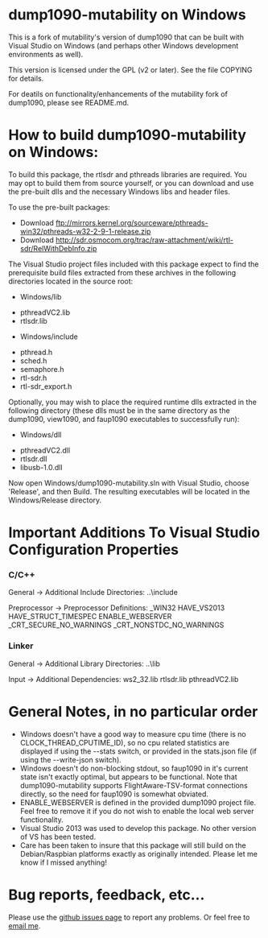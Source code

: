 # dump1090-mutability on Windows

This is a fork of mutability's version of dump1090 that can be built with Visual Studio on Windows (and perhaps other Windows development environments as well).

This version is licensed under the GPL (v2 or later).
See the file COPYING for details.

For deatils on functionality/enhancements of the mutability fork of dump1090, please see README.md.

# How to build dump1090-mutability on Windows:

To build this package, the rtlsdr and pthreads libraries are required. You may opt to build them from source yourself, or you can download and use the pre-built dlls and the necessary Windows libs and header files.

To use the pre-built packages:

* Download ftp://mirrors.kernel.org/sourceware/pthreads-win32/pthreads-w32-2-9-1-release.zip
* Download http://sdr.osmocom.org/trac/raw-attachment/wiki/rtl-sdr/RelWithDebInfo.zip

The Visual Studio project files included with this package expect to find the prerequisite build files extracted from these archives in the following directories located in the source root:

* Windows/lib
- pthreadVC2.lib
- rtlsdr.lib

* Windows/include
- pthread.h
- sched.h
- semaphore.h
- rtl-sdr.h
- rtl-sdr_export.h

Optionally, you may wish to place the required runtime dlls extracted in the following directory (these dlls must be in the same directory as the dump1090, view1090, and faup1090 executables to successfully run):

* Windows/dll
- pthreadVC2.dll
- rtlsdr.dll
- libusb-1.0.dll

Now open Windows/dump1090-mutability.sln with Visual Studio, choose 'Release', and then Build. The resulting executables will be located in the Windows/Release directory.

# Important Additions To Visual Studio Configuration Properties

### C/C++

General -> Additional Include Directories:
 ..\include

Preprocessor -> Preprocessor Definitions:
 _WIN32
 HAVE_VS2013
 HAVE_STRUCT_TIMESPEC
 ENABLE_WEBSERVER
 _CRT_SECURE_NO_WARNINGS
 _CRT_NONSTDC_NO_WARNINGS

### Linker

General -> Additional Library Directories:
 ..\lib

Input -> Additional Dependencies:
 ws2_32.lib
 rtlsdr.lib
 pthreadVC2.lib

# General Notes, in no particular order

* Windows doesn't have a good way to measure cpu time (there is no CLOCK_THREAD_CPUTIME_ID), so no cpu related statistics are displayed if using the --stats switch, or provided in the stats.json file (if using the --write-json switch).
* Windows doesn't do non-blocking stdout, so faup1090 in it's current state isn't exactly optimal, but appears to be functional. Note that dump1090-mutability supports FlightAware-TSV-format connections directly, so the need for faup1090 is somewhat obviated.
* ENABLE_WEBSERVER is defined in the provided dump1090 project file. Feel free to remove it if you do not wish to enable the local web server functionality.
* Visual Studio 2013 was used to develop this package. No other version of VS has been tested.
* Care has been taken to insure that this package will still build on the Debian/Raspbian platforms exactly as originally intended. Please let me know if I missed anything!

# Bug reports, feedback, etc...

Please use the [github issues page](https://github.com/labomb/dump1090/issues) to report any problems.
Or feel free to [email me](mailto:labomb@rochester.rr.com).

